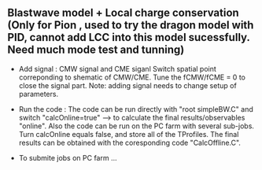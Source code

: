 ## Blastwave model + Local charge conservation (Only for Pion , used to try the dragon model with PID, cannot add LCC into this model sucessfully. Need much mode test and tunning)

- Add signal : CMW signal and CME siganl
Switch spatial point correponding to shematic of CMW/CME. Tune the fCMW/fCME = 0 to close the signal part. Note: adding signal needs 
to change setup of parameters.

- Run the code : 
The code can be run directly with "root simpleBW.C" and switch "calcOnline=true" --> to calculate the final results/observables "online".
Also the code can be run on the PC farm with several sub-jobs. Turn calcOnline equals false, and store all of the TProfiles. The final
results can be obtained with the coresponding code "CalcOffline.C". 

- To submite jobs on PC farm ... 
